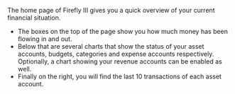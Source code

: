 The home page of Firefly III gives you a quick overview of your current financial situation.

* The boxes on the top of the page show you how much money has been flowing in and out.
* Below that are several charts that show the status of your asset accounts, budgets, categories and expense accounts respectively. Optionally, a chart showing your revenue accounts can be enabled as well.
* Finally on the right, you will find the last 10 transactions of each asset account.
